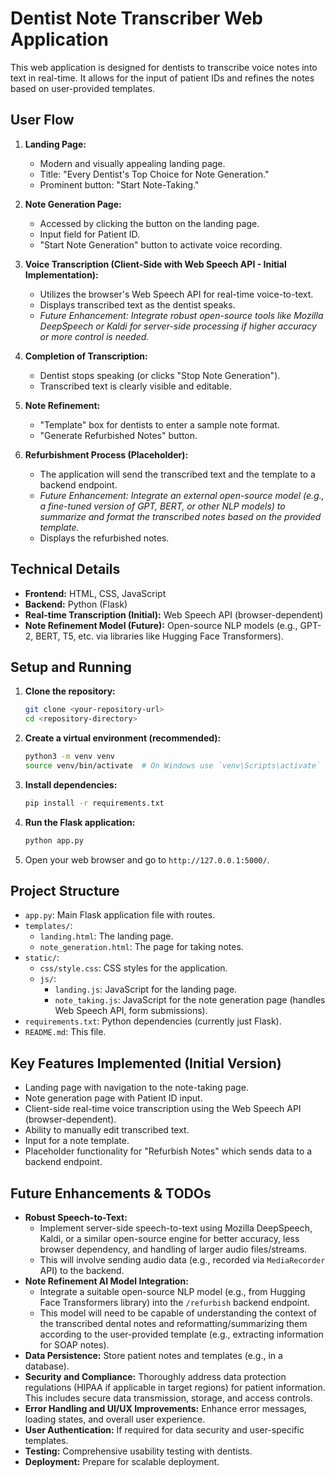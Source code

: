 # Dentist Note Transcriber Web Application

This web application is designed for dentists to transcribe voice notes into text in real-time. It allows for the input of patient IDs and refines the notes based on user-provided templates.

## User Flow

1.  **Landing Page:**
    *   Modern and visually appealing landing page.
    *   Title: "Every Dentist's Top Choice for Note Generation."
    *   Prominent button: "Start Note-Taking."

2.  **Note Generation Page:**
    *   Accessed by clicking the button on the landing page.
    *   Input field for Patient ID.
    *   "Start Note Generation" button to activate voice recording.

3.  **Voice Transcription (Client-Side with Web Speech API - Initial Implementation):**
    *   Utilizes the browser's Web Speech API for real-time voice-to-text.
    *   Displays transcribed text as the dentist speaks.
    *   *Future Enhancement: Integrate robust open-source tools like Mozilla DeepSpeech or Kaldi for server-side processing if higher accuracy or more control is needed.*

4.  **Completion of Transcription:**
    *   Dentist stops speaking (or clicks "Stop Note Generation").
    *   Transcribed text is clearly visible and editable.

5.  **Note Refinement:**
    *   "Template" box for dentists to enter a sample note format.
    *   "Generate Refurbished Notes" button.

6.  **Refurbishment Process (Placeholder):**
    *   The application will send the transcribed text and the template to a backend endpoint.
    *   *Future Enhancement: Integrate an external open-source model (e.g., a fine-tuned version of GPT, BERT, or other NLP models) to summarize and format the transcribed notes based on the provided template.*
    *   Displays the refurbished notes.

## Technical Details

*   **Frontend:** HTML, CSS, JavaScript
*   **Backend:** Python (Flask)
*   **Real-time Transcription (Initial):** Web Speech API (browser-dependent)
*   **Note Refinement Model (Future):** Open-source NLP models (e.g., GPT-2, BERT, T5, etc. via libraries like Hugging Face Transformers).

## Setup and Running

1.  **Clone the repository:**
    ```bash
    git clone <your-repository-url>
    cd <repository-directory>
    ```

2.  **Create a virtual environment (recommended):**
    ```bash
    python3 -m venv venv
    source venv/bin/activate  # On Windows use `venv\Scripts\activate`
    ```

3.  **Install dependencies:**
    ```bash
    pip install -r requirements.txt
    ```

4.  **Run the Flask application:**
    ```bash
    python app.py
    ```

5.  Open your web browser and go to `http://127.0.0.1:5000/`.

## Project Structure

-   `app.py`: Main Flask application file with routes.
-   `templates/`:
    -   `landing.html`: The landing page.
    -   `note_generation.html`: The page for taking notes.
-   `static/`:
    -   `css/style.css`: CSS styles for the application.
    -   `js/`:
        -   `landing.js`: JavaScript for the landing page.
        -   `note_taking.js`: JavaScript for the note generation page (handles Web Speech API, form submissions).
-   `requirements.txt`: Python dependencies (currently just Flask).
-   `README.md`: This file.

## Key Features Implemented (Initial Version)

*   Landing page with navigation to the note-taking page.
*   Note generation page with Patient ID input.
*   Client-side real-time voice transcription using the Web Speech API (browser-dependent).
*   Ability to manually edit transcribed text.
*   Input for a note template.
*   Placeholder functionality for "Refurbish Notes" which sends data to a backend endpoint.

## Future Enhancements & TODOs

*   **Robust Speech-to-Text:**
    *   Implement server-side speech-to-text using Mozilla DeepSpeech, Kaldi, or a similar open-source engine for better accuracy, less browser dependency, and handling of larger audio files/streams.
    *   This will involve sending audio data (e.g., recorded via `MediaRecorder` API) to the backend.
*   **Note Refinement AI Model Integration:**
    *   Integrate a suitable open-source NLP model (e.g., from Hugging Face Transformers library) into the `/refurbish` backend endpoint.
    *   This model will need to be capable of understanding the context of the transcribed dental notes and reformatting/summarizing them according to the user-provided template (e.g., extracting information for SOAP notes).
*   **Data Persistence:** Store patient notes and templates (e.g., in a database).
*   **Security and Compliance:** Thoroughly address data protection regulations (HIPAA if applicable in target regions) for patient information. This includes secure data transmission, storage, and access controls.
*   **Error Handling and UI/UX Improvements:** Enhance error messages, loading states, and overall user experience.
*   **User Authentication:** If required for data security and user-specific templates.
*   **Testing:** Comprehensive usability testing with dentists.
*   **Deployment:** Prepare for scalable deployment.

